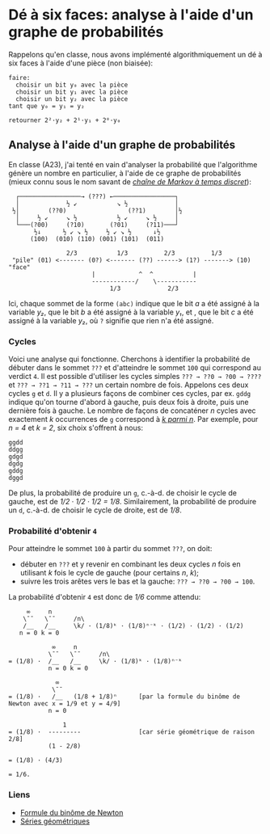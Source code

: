 
# Dé à six faces: analyse à l'aide d'un graphe de probabilités

Rappelons qu'en classe, nous avons implémenté algorithmiquement 
un dé à six faces à l'aide d'une pièce (non biaisée):

```
faire:
  choisir un bit y₀ avec la pièce
  choisir un bit y₁ avec la pièce
  choisir un bit y₂ avec la pièce
tant que y₀ = y₁ = y₂

retourner 2²·y₂ + 2¹·y₁ + 2⁰·y₀
```

## Analyse à l'aide d'un graphe de probabilités

En classe (A23), j'ai tenté en vain d'analyser la probabilité que
l'algorithme génère un nombre en particulier, à l'aide de ce graphe
de probabilités (mieux connu sous le nom savant de _[chaîne de Markov à temps
discret](https://fr.wikipedia.org/wiki/Cha%C3%AEne_de_Markov)_):

```                                  
  ┌─────────────────→ (???) ←─────────────────┐
  │             ½ ↙           ↘ ½             │
 ½│        (??0)                 (??1)        │½
  │     ½ ↙     ↘ ½           ½ ↙     ↘ ½     │
  └───(?00)     (?10)       (?01)     (?11)───┘
       ½↓      ½ ↙ ↘ ½     ½ ↙ ↘ ½      ↓½
      (100)  (010) (110) (001) (101)  (011)
 
                2/3           1/3          2/3          1/3
 "pile" (01) <------- (0?) <------- (??) ------> (1?) -------> (10) "face"
                       |            ^  ^           |
                       ------------/    \-----------
                            1/3             2/3
```

Ici, chaque sommet de la forme ```(abc)``` indique que le bit _a_ a été
assigné à la variable _y₂_, que le bit _b_ a été assigné à la
variable _y₁_, et , que le bit _c_ a été assigné à la variable _y₂_,
où ```?``` signifie que rien n'a été assigné.

### Cycles

Voici une analyse qui fonctionne. Cherchons à identifier la
probabilité de débuter dans le sommet ```???``` et d'atteindre le
sommet ```100``` qui correspond au verdict ```4```. Il est possible
d'utiliser les cycles simples ```??? → ??0 → ?00 → ????``` et
```??? → ??1 → ?11 → ???``` un certain nombre de fois. Appelons ces deux
cycles ```g``` et ```d```. Il y a plusieurs façons de combiner ces cycles, par
ex. ```gddg``` indique qu'on tourne d'abord à gauche, puis deux fois à
droite, puis une dernière fois à gauche. Le nombre de façons de concaténer
_n_ cycles avec exactement _k_ occurrences de ```g``` correspond à [_k
parmi n_](https://fr.wikipedia.org/wiki/Coefficient_binomial). Par
exemple, pour _n = 4_ et _k = 2_, six choix s'offrent à nous:

```
ggdd
ddgg
gdgd
dgdg
gddg
dggd
```

De plus, la probabilité de produire un ```g```, c.-à-d. de choisir le
cycle de gauche, est de _1/2 · 1/2 · 1/2 = 1/8_. Similairement, la
probabilité de produire un ```d```, c.-à-d. de choisir le cycle de
droite, est de _1/8_.

### Probabilité d'obtenir ```4```

Pour atteindre le sommet ```100``` à partir du sommet ```???```, on doit:

* débuter en ```???``` et y revenir en combinant les deux cycles _n_
  fois en utilisant _k_ fois le cycle de gauche (pour certains _n_,
  _k_);
* suivre les trois arêtes vers le bas et la gauche: ```??? → ??0 → ?00 → 100```.

La probabilité d'obtenir ```4``` est donc de _1/6_ comme attendu:

```
     ∞     n
    \¯¯   \¯¯     /n\ 
    /__   /__     \k/ · (1/8)ᵏ · (1/8)ⁿ⁻ᵏ · (1/2) · (1/2) · (1/2)
   n = 0 k = 0

            ∞     n
           \¯¯   \¯¯     /n\
= (1/8) ·  /__   /__     \k/ · (1/8)ᵏ · (1/8)ⁿ⁻ᵏ
           n = 0 k = 0

             ∞  
            \¯¯ 
= (1/8) ·   /__   (1/8 + 1/8)ⁿ      [par la formule du binôme de Newton avec x = 1/9 et y = 4/9]
           n = 0

               1  
= (1/8) ·  ---------                [car série géométrique de raison 2/8]
           (1 - 2/8)

= (1/8) · (4/3)

= 1/6.
```

### Liens

- [Formule du binôme de Newton](https://fr.wikipedia.org/wiki/Formule_du_binôme_de_Newton)
- [Séries géométriques](https://fr.wikipedia.org/wiki/S%C3%A9rie_g%C3%A9om%C3%A9trique)
